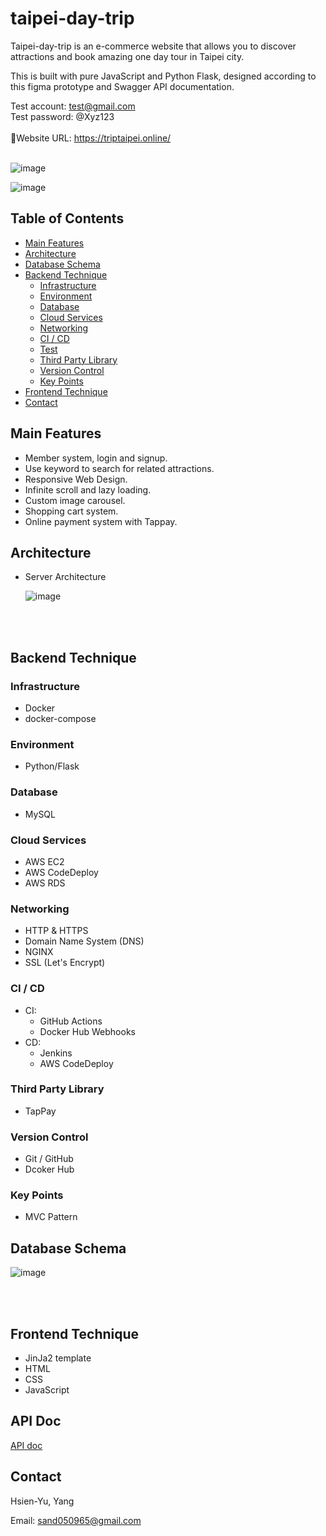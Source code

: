 # taipei-day-trip

Taipei-day-trip is an e-commerce website that allows you to discover attractions and book amazing one day tour in Taipei city.

This is built with pure JavaScript and Python Flask, designed according to this figma prototype and Swagger API documentation.


Test account: test@gmail.com
<br/>
Test password: @Xyz123
<br/>
<br/>
🔗Website URL: https://triptaipei.online/
<br/>
<br/>

  ![image](https://github.com/sand050965/taipei-day-trip/blob/main/readme/index.png?raw=true)

  ![image](https://github.com/sand050965/taipei-day-trip/blob/main/readme/booking.png?raw=true)

## Table of Contents

- [Main Features](#main-features)
- [Architecture](#architecture)
- [Database Schema](#database-schema)
- [Backend Technique](#backend-technique)
  - [Infrastructure](#infrastructure)
  - [Environment](#environment)
  - [Database](#database)
  - [Cloud Services](#cloud-services)
  - [Networking](#networking)
  - [CI / CD](#ci--cd)
  - [Test](#test)
  - [Third Party Library](#third-party-library)
  - [Version Control](#version-control)
  - [Key Points](#key-points)
- [Frontend Technique](#frontend-technique)
- [Contact](#contact)

## Main Features

- Member system, login and signup.
- Use keyword to search for related attractions.
- Responsive Web Design.
- Infinite scroll and lazy loading.
- Custom image carousel.
- Shopping cart system.
- Online payment system with Tappay.

## Architecture

- Server Architecture

  ![image](https://github.com/sand050965/taipei-day-trip/blob/main/readme/archetecture.png?raw=true)

<br/>
<br/>

## Backend Technique

### Infrastructure

- Docker
- docker-compose

### Environment

- Python/Flask

### Database

- MySQL

### Cloud Services

- AWS EC2
- AWS CodeDeploy
- AWS RDS

### Networking

- HTTP & HTTPS
- Domain Name System (DNS)
- NGINX
- SSL (Let's Encrypt)

### CI / CD

- CI: 
  - GitHub Actions
  - Docker Hub Webhooks
- CD: 
  - Jenkins
  - AWS CodeDeploy

### Third Party Library

- TapPay

### Version Control

- Git / GitHub
- Dcoker Hub

### Key Points

- MVC Pattern

## Database Schema

![image](https://github.com/sand050965/taipei-day-trip/blob/main/readme/ERD.png?raw=true)

<br/>
<br/>

## Frontend Technique

- JinJa2 template
- HTML
- CSS
- JavaScript

## API Doc

[API doc](https://app.swaggerhub.com/apis-docs/padax/taipei-day-trip/1.1.0)

## Contact

Hsien-Yu, Yang
<br/>

Email: sand050965@gmail.com